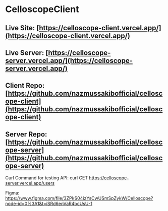 # CelloscopeClient

## Live Site: [https://celloscope-client.vercel.app/](https://celloscope-client.vercel.app/)
## Live Server: [https://celloscope-server.vercel.app/](https://celloscope-server.vercel.app/)
## Client Repo: [https://github.com/nazmussakibofficial/celloscope-client](https://github.com/nazmussakibofficial/celloscope-client)
## Server Repo: [https://github.com/nazmussakibofficial/celloscope-server](https://github.com/nazmussakibofficial/celloscope-server)

Curl Command for testing API: curl GET https://celloscope-server.vercel.app/users

Figma: https://www.figma.com/file/3ZPkS04izYsCwUSmSpZykW/Celloscope?node-id=0%3A1&t=iSRd6enVaR4bcUsU-1